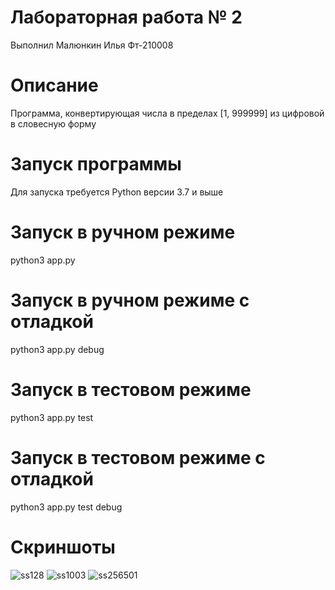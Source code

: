 # Лабораторная работа № 2
Выполнил Малюнкин Илья Фт-210008
# Описание
Программа, конвертирующая числа в пределах [1, 999999] из цифровой в словесную форму
# Запуск программы
Для запуска требуется Python версии 3.7 и выше
# Запуск в ручном режиме
python3 app.py
# Запуск в ручном режиме с отладкой
python3 app.py debug
# Запуск в тестовом режиме
python3 app.py test
# Запуск в тестовом режиме с отладкой
python3 app.py test debug
# Скриншоты
![ss128](https://user-images.githubusercontent.com/114622207/192896191-f54780d7-8615-4112-8edb-3a74d3ed7290.jpg)
![ss1003](https://user-images.githubusercontent.com/114622207/192896235-626577ba-67a0-4517-8d56-2d7e66c48006.jpg)
![ss256501](https://user-images.githubusercontent.com/114622207/192896246-b2710dd3-08c6-4810-beb1-c1976ae2b330.jpg)
